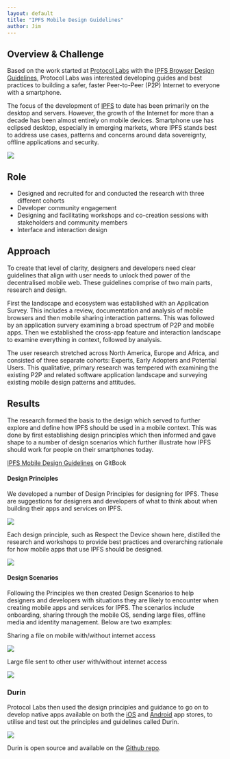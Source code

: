 ```yaml
---
layout: default
title: "IPFS Mobile Design Guidelines"
author: Jim
---
```


## Overview & Challenge

<p>Based on the work started at <a href="https://protocol.ai/" target="_blank">Protocol Labs</a> with the <a href="ipfs-browser">IPFS Browser Design Guidelines</a>, Protocol Labs was interested developing guides and best practices to building a safer, faster Peer-to-Peer (P2P) Internet to everyone with a smartphone.</p>

<p>The focus of the development of <a href="https://ipfs.io/" target="_blank">IPFS</a> to date has been primarily on the desktop and servers. However, the growth of the Internet for more than a decade has been almost entirely on mobile devices. Smartphone use has eclipsed desktop, especially in emerging markets, where IPFS stands best to address use cases, patterns and concerns around data sovereignty, offline applications and security.</p>

![]({{site.url}}assets/images/ipfs.png)

## Role

* Designed and recruited for and conducted the research with three different cohorts
* Developer community engagement
* Designing and facilitating workshops and co-creation sessions with stakeholders and community members
* Interface and interaction design

## Approach

To create that level of clarity, designers and developers need clear guidelines that align with user needs to unlock thed power of the decentralised mobile web. These guidelines comprise of two main parts, research and design.

First the landscape and ecosystem was established with an Application Survey. This includes a review, documentation and analysis of mobile browsers and then mobile sharing interaction patterns. This was followed by an application survery examining a broad spectrum of P2P and mobile apps. Then we established the cross-app feature and interaction landscape to examine everything in context, followed by analysis.

The user research stretched across North America, Europe and Africa, and consisted of three separate cohorts: Experts, Early Adopters and Potential Users. This qualitative, primary research was tempered with examining the existing P2P and related software application landscape and surveying existing mobile design patterns and attitudes.

## Results

The research formed the basis to the design which served to further explore and define how IPFS should be used in a mobile context. This was done by first establishing design principles which then informed and gave shape to a number of design scenarios which further illustrate how IPFS should work for people on their smartphones today.

[IPFS Mobile Design Guidelines](https://jkosem.gitbook.io/ipfs-mobile-guidelines/) on GitBook

#### Design Principles

We developed a number of Design Principles for designing for IPFS. These are suggestions for designers and developers of what to think about when building their apps and services on IPFS.

![]({{site.url}}assets/images/ipfs-mobile-cheat-sheet.png)

Each design principle, such as Respect the Device shown here, distilled the research and workshops to provide best practices and overarching rationale for how mobile apps that use IPFS should be designed.

![]({{site.url}}assets/images/ipfs-mobile-principles.png)

#### Design Scenarios

Following the Principles we then created Design Scenarios to help designers and developers with situations they are likely to encounter when creating mobile apps and services for IPFS. The scenarios include onboarding, sharing through the mobile OS, sending large files, offline media and identity management. Below are two examples:

Sharing a file on mobile with/without internet access

![]({{site.url}}assets/images/ipfs-mobile-scenarios2.png)

Large file sent to other user with/without internet access

![]({{site.url}}assets/images/ipfs-mobile-scenarios.png)

### Durin

Protocol Labs then used the design principles and guidance to go on to develop native apps available on both the [iOS](https://apps.apple.com/si/app/durin/id1613391995) and [Android](https://play.google.com/store/apps/details?id=ai.protocol.durin&gl=US) app stores, to utilise and test out the principles and guidelines called Durin. 

![]({{site.url}}assets/images/ipfs-durin-all.png)

Durin is open source and available on the [Github repo](https://github.com/ipfs-shipyard/Durin).